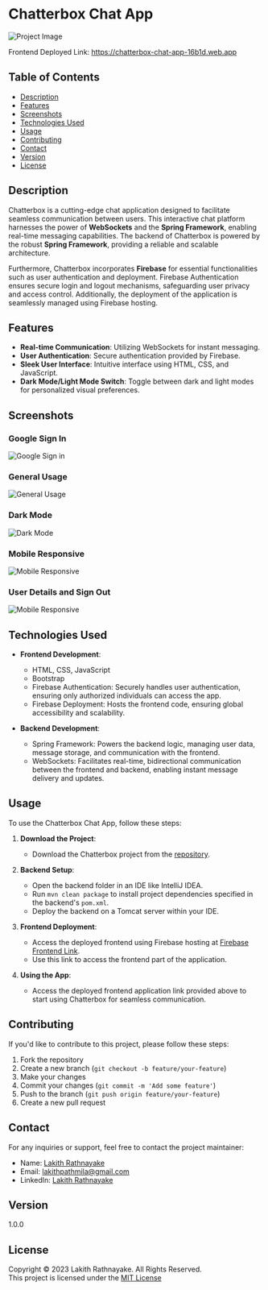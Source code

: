 # Chatterbox Chat App

![Project Image](./src/img/welcome-page.png)

Frontend Deployed Link: https://chatterbox-chat-app-16b1d.web.app

## Table of Contents

- [Description](#description)
- [Features](#features)
- [Screenshots](#screenshots)
- [Technologies Used](#technologies-used)
- [Usage](#usage)
- [Contributing](#contributing)
- [Contact](#contact)
- [Version](#version)
- [License](#license)

## Description

Chatterbox is a cutting-edge chat application designed to facilitate seamless communication between users. This interactive chat platform harnesses the power of **WebSockets** and the **Spring Framework**, enabling real-time messaging capabilities. The backend of Chatterbox is powered by the robust **Spring Framework**, providing a reliable and scalable architecture.

Furthermore, Chatterbox incorporates **Firebase** for essential functionalities such as user authentication and deployment. Firebase Authentication ensures secure login and logout mechanisms, safeguarding user privacy and access control. Additionally, the deployment of the application is seamlessly managed using Firebase hosting.

## Features

- **Real-time Communication**: Utilizing WebSockets for instant messaging.
- **User Authentication**: Secure authentication provided by Firebase.
- **Sleek User Interface**: Intuitive interface using HTML, CSS, and JavaScript.
- **Dark Mode/Light Mode Switch**: Toggle between dark and light modes for personalized visual preferences.

## Screenshots

### Google Sign In

![Google Sign in](./src/img/google-singin.png)

### General Usage

![General Usage](./src/img/general-usage.png)

### Dark Mode

![Dark Mode](./src/img/dark-mode.png)

### Mobile Responsive

![Mobile Responsive](./src/img/mobile-version.png)

### User Details and Sign Out

![Mobile Responsive](./src/img/user-details.png)


## Technologies Used

- **Frontend Development**:
  - HTML, CSS, JavaScript
  - Bootstrap
  - Firebase Authentication: Securely handles user authentication, ensuring only        authorized individuals can access the app.
  - Firebase Deployment: Hosts the frontend code, ensuring global accessibility and scalability.

- **Backend Development**:
  - Spring Framework: Powers the backend logic, managing user data, message storage, and communication with the frontend.
  - WebSockets: Facilitates real-time, bidirectional communication between the frontend and backend, enabling instant message delivery and updates.

## Usage
To use the Chatterbox Chat App, follow these steps:

1. **Download the Project**:
   - Download the Chatterbox project from the [repository](https://github.com/Lakith-Rathnayake/chatterbox-chat-app).

2. **Backend Setup**:
   - Open the backend folder in an IDE like IntelliJ IDEA.
   - Run `mvn clean package` to install project dependencies specified in the backend's `pom.xml`.
   - Deploy the backend on a Tomcat server within your IDE.

3. **Frontend Deployment**:
   - Access the deployed frontend using Firebase hosting at [Firebase Frontend Link](https://chatterbox-chat-app-16b1d.web.app).
   - Use this link to access the frontend part of the application.

4. **Using the App**:
   - Access the deployed frontend application link provided above to start using Chatterbox for seamless communication.


## Contributing

If you'd like to contribute to this project, please follow these steps:

1. Fork the repository
2. Create a new branch (`git checkout -b feature/your-feature`)
3. Make your changes
4. Commit your changes (`git commit -m 'Add some feature'`)
5. Push to the branch (`git push origin feature/your-feature`)
6. Create a new pull request

## Contact

For any inquiries or support, feel free to contact the project maintainer:

- Name: [Lakith Rathnayake](https://github.com/Lakith-Rathnayake)
- Email: lakithpathmila@gmail.com
- LinkedIn: [Lakith Rathnayake](https://www.linkedin.com/in/lakith-rathnayake/)

## Version

1.0.0

## License

Copyright &copy; 2023 Lakith Rathnayake. All Rights Reserved.<br>
This project is licensed under the [MIT License](LICENSE.txt)
